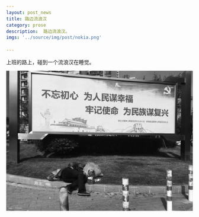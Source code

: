 ```yaml
---
layout: post_news
title: 路边流浪汉
category: prose
description:  路边流浪汉。
imgs: '../source/img/post/nokia.png'

---
```


上班的路上，碰到一个流浪汉在睡觉。

![路边乞丐](/source/img/post/prose/ls2.jpg)








 
 
